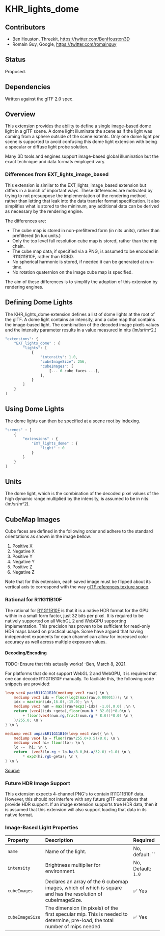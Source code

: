 # KHR_lights_dome

## Contributors

* Ben Houston, Threekit, <https://twitter.com/BenHouston3D>
* Romain Guy, Google, <https://twitter.com/romainguy>

## Status

Proposed.

## Dependencies

Written against the glTF 2.0 spec.

## Overview

This extension provides the ability to define a single image-based dome light in a glTF scene.  A dome light illuminate the scene as if the light was coming from a sphere outside of the scene extents.  Only one dome light per scene is supported to avoid confusing this dome light extension with being a specular or diffuse light probe solution.

Many 3D tools and engines support image-based global illumination but the exact technique and data formats employed vary.

### Differences from EXT_lights_image_based

This extension is similar to the EXT_lights_image_based extension but differs in a bunch of important ways.  These differences are motivated by trying to not presuppose the implementation of the rendering method, rather than letting that leak into the data transfer format specification.  It also simplifies what is stored to the minimum, any additional data can be derived as necessary by the rendering engine.

The differences are:

- The cube map is stored in non-prefiltered form (in nits units), rather than prefiltered (in lux units.)
- Only the top level full resolution cube map is stored, rather than the mip chain.
- The cube map data, if specified via a PNG, is assumed to be encoded in R11G11B10F, rather than RGBD.
- No spherical harmonic is stored, if needed it can be generated at run-time.
- No rotation quaternion on the image cube map is specified.

The aim of these differences is to simplify the adoption of this extension by rendering engines.

## Defining Dome Lights

The KHR_lights_dome extension defines a list of dome lights at the root of the glTF.  A dome light contains an intensity, and a cube map that contains the image-based light.  The combination of the decoded image pixels values and the intensity parameter results in a value measured in nits (lm/sr/m^2.)

```javascript
"extensions": {
    "EXT_lights_dome" : {
        "lights": [
            {
                "intensity": 1.0,
                "cubeImageSize": 256,
                "cubeImages": [
                    [... 6 cube faces ...],
                ],
            }
        ]
    }
]
```

## Using Dome Lights

The dome lights can then be specified at a scene root by indexing.

```javascript
"scenes" : [
    {
        "extensions" : {
            "EXT_lights_dome" : {
                "light" : 0
            }
        }
    }
]
```

## Units

The dome light, which is the combination of the decoded pixel values of the high dynamic range multiplied by the intensity, is assumed to be in nits (lm/sr/m^2).

## CubeMap Images

Cube faces are defined in the following order and adhere to the standard orientations as shown in the image bellow.
1. Positive X
1. Negative X
1. Positive Y
1. Negative Y
1. Positive Z
1. Negative Z

Note that for this extension, each saved image must be flipped about its vertical axis to correspond with the way <a href="https://github.com/KhronosGroup/glTF/tree/master/specification/2.0#images">glTF references texture space</a>.

### Rational for R11G11B10F

The rational for [R11G11B10F](https://www.khronos.org/opengl/wiki/Small_Float_Formats) is that it is a native HDR format for the GPU within in a small form factor, just 32 bits per pixel.  It is required to be natively supported on all WebGL 2 and WebGPU supporting implementation.  This precision has proven to be sufficient for read-only HDR maps based on practical usage.  Some have argued that having independent exponents for each channel can allow for increased color accuracy as well across multiple exposure values.

#### Decoding/Encoding

TODO: Ensure that this actually works!  -Ben, March 8, 2021.

For platforms that do not support WebGL 2 and WebGPU, it is required that one can decode R11G11B10F manually.  To faciliate this, the following code snippets are provided:

```glsl
lowp vec4 packR11G11B10(mediump vec3 raw){ \n \
    mediump vec3 idx = floor(log2(max(raw,0.00001))); \n \
    idx = max(min(idx,16.0),-15.0); \n \
    mediump vec3 num = max((raw*exp2(-idx) -1.0),0.0) ;\n \
    return (vec4((idx +geta),floor(num.b * 32.0))*8.0\n \
        + floor(vec4(num.rg,fract(num.rg * 8.0))*8.0) \n \
    )/255.0; \n \
} \n \

mediump vec3 unpackR11G11B10(lowp vec4 raw){ \n \
    mediump vec4 lo = floor(raw*255.0+0.5)/8.0; \n \
    mediump vec4 hi= floor(lo); \n \
    lo -=  hi; \n \
    return  (vec3(lo.rg + lo.ba/8.0,hi.a/32.0) +1.0) \n \
        * exp2(hi.rgb-geta); \n \
} \n \
```

[Source](https://github.com/qeouo/nanka/blob/2561f0b6d9b86483028c873cee96406f990839b0/hdrpaint/src/lib/rastgl.js#L192)
### Future HDR Image Support
This extension expects 4-channel PNG's to contain R11G11B10F data. However, this should not interfere with any future glTF extensions that provide HDR support.  If an image extension supports true HDR data, then it is assumed that this extension will also support loading that data in its native format.

### Image-Based Light Properties

| Property | Description | Required |
|:-----------------------|:------------------------------------------| :--------------------------|
| `name` | Name of the light. | No, default: `` |
| `intensity` | Brightness multiplier for environment. | No, Default: `1.0` |
| `cubeImages` | Declares an array of the 6 cubemap images, which of which is square and has the resolution of cubeImageSize. | :white_check_mark: Yes |
| `cubeImageSize` | The dimension (in pixels) of the first specular mip. This is needed to determine, pre-load, the total number of mips needed. | :white_check_mark: Yes |

